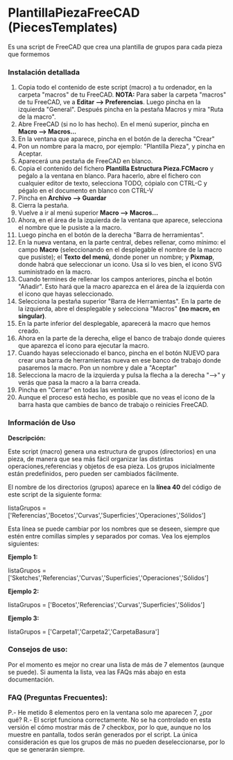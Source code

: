 # PlantillaPiezaFreeCAD (PiecesTemplates)
Es una script de FreeCAD que crea una plantilla de grupos para cada pieza que formemos

### Instalación detallada

1. Copia todo el contenido de este script (macro) a tu ordenador, en la carpeta "macros" de tu FreeCAD.
**NOTA:** Para saber la carpeta "macros" de tu FreeCAD, ve a **Editar --> Preferencias**. Luego pincha en la izquierda "General". Después pincha en la pestaña Macros y mira "Ruta de la macro".
2. Abre FreeCAD (si no lo has hecho). En el menú superior, pincha en **Macro --> Macros...**
3. En la ventana que aparece, pincha en el botón de la derecha "Crear"
4. Pon un nombre para la macro, por ejemplo: "Plantilla Pieza", y pincha en Aceptar.
5. Aparecerá una pestaña de FreeCAD en blanco.
6. Copia el contenido del fichero **Plantilla Estructura Pieza.FCMacro** y peǵalo a la ventana en blanco. Para hacerlo, abre el fichero con cualquier editor de texto, selecciona TODO, cópialo con CTRL-C y pégalo en el documento en blanco con CTRL-V
7. Pincha en **Archivo --> Guardar**
8. Cierra la pestaña.
9. Vuelve a ir  al menú superior **Macro --> Macros...**
10. Ahora, en el área de la izquierda de la ventana que aparece, selecciona el nombre que le pusiste a la macro.
11. Luego pincha en el botón de la derecha "Barra de herramientas".
12. En la nueva ventana, en la parte central, debes rellenar, como mínimo: el campo **Macro** (seleccionando en el desplegable el nombre de la macro que pusiste); el **Texto del menú**, donde poner un nombre; y **Pixmap**, donde habrá que seleccionar un icono. Usa si lo ves bien, el icono SVG suministrado en la macro.
13. Cuando termines de rellenar los campos anteriores, pincha el botón "Añadir". Esto hará que la macro aparezca en el área de la izquierda con el icono que hayas seleccionado.
14. Selecciona la pestaña superior "Barra de Herramientas". En la parte de la izquierda, abre el desplegable y selecciona "Macros" **(no macro, en singular)**.
15. En la parte inferior del desplegable, aparecerá la macro que hemos creado.
16. Ahora en la parte de la derecha, elige el banco de trabajo donde quieres que aparezca el icono para ejecutar la macro.
17. Cuando hayas seleccionado el banco, pincha en el botón NUEVO para crear una barra de herramientas nueva en ese banco de trabajo donde pasaremos la macro. Pon un nombre y dale a "Aceptar"
18. Selecciona la macro de la izquierda y pulsa la flecha a la derecha "-->" y verás que pasa la macro a la barra creada.
19. Pincha en "Cerrar" en todas las ventanas.
20. Aunque el proceso está hecho, es posible que no veas el icono de la barra hasta que cambies de banco de trabajo o reinicies FreeCAD.

### Información de Uso

**Descripción:**

Este script (macro) genera una estructura de grupos (directorios) en una pieza, de manera que sea más fácil organizar las distintas operaciones,referencias y objetos de esa pieza. Los grupos inicialmente están predefinidos, pero pueden ser cambiados fácilmente.

El nombre de los directorios (grupos) aparece en la **línea 40** del código de este script de la siguiente forma:

listaGrupos = ['Referencias','Bocetos','Curvas','Superficies','Operaciones','Sólidos'] 

Esta línea se puede cambiar por los nombres que se deseen, siempre que estén entre comillas simples y separados por comas. Vea los ejemplos siguientes:

**Ejemplo 1:**

listaGrupos = ['Sketches','Referencias','Curvas','Superficies','Operaciones','Sólidos']

**Ejemplo 2:**

listaGrupos = ['Bocetos','Referencias','Curvas','Superficies','Sólidos']

**Ejemplo 3:**

listaGrupos = ['Carpeta1','Carpeta2','CarpetaBasura']


### Consejos de uso:

Por el momento es mejor no crear una lista de más de 7 elementos (aunque se puede). Si aumenta la lista, vea las FAQs más abajo en esta documentación.

### FAQ (Preguntas Frecuentes):

P.- He metido 8 elementos pero en la ventana solo me aparecen 7, ¿por qué?
R.- El script funciona correctamente. No se ha controlado en esta versión el cómo mostrar más de 7 checkbox, por lo que, aunque no los muestre en pantalla, todos serán generados por el script. La única consideración es que los grupos de más no pueden deseleccionarse, por lo que se generarán siempre.
